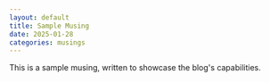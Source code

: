 ```yaml
---
layout: default
title: Sample Musing
date: 2025-01-28
categories: musings
---
```


This is a sample musing, written to showcase the blog's capabilities.
